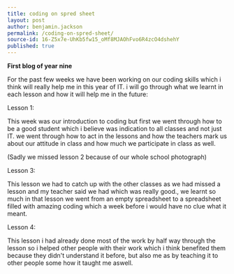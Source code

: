 ```yaml
---
title: coding on spred sheet
layout: post
author: benjamin.jackson
permalink: /coding-on-spred-sheet/
source-id: 16-Z5x7e-UhKb5fw15_oMf8MJAOhFvo6R4zcO4dshehY
published: true
---
```

**First blog of year nine**

For the past few weeks we have been working on our coding skills which i think will really help me in this year of IT. i will go through what we learnt in each lesson and how it will help me in the future:

Lesson 1:

This week was our introduction to coding but first we went through how to be a good student which i believe was indication to all classes and not just IT. we went through how to act in the lessons and how the teachers mark us about our attitude in class and how much we participate in class as well.

(Sadly we missed lesson 2 because of our whole school photograph)

Lesson 3:

This lesson we had to catch up with the other classes as we had missed a lesson and my teacher said we had which was really good., we learnt so much in that lesson we went from an empty spreadsheet to a spreadsheet filled with amazing coding which a week before i would have no clue what it meant.

Lesson 4: 

This lesson i had already done most of the work by half way through the lesson so i helped other people with their work which i think benefited them because they didn't understand it before, but also me as by teaching it to other people some how it taught me aswell.

